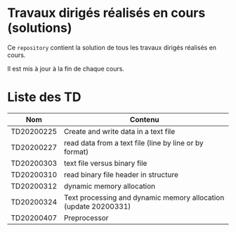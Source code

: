 # Travaux dirigés réalisés en cours (solutions)

Ce `repository` contient la solution de tous les travaux dirigés réalisés en cours.

Il est mis à jour à la fin de chaque cours.

# Liste des TD

| Nom | Contenu |
|---|---|
| TD20200225 | Create and write data in a text file |
| TD20200227 | read data from a text file (line by line or by format) |
| TD20200303 | text file versus binary file |
| TD20200310 | read binary file header in structure|
| TD20200312 | dynamic memory allocation |
| TD20200324 | Text processing and  dynamic memory allocation (update 20200331) |  
| TD20200407 | Preprocessor |  
